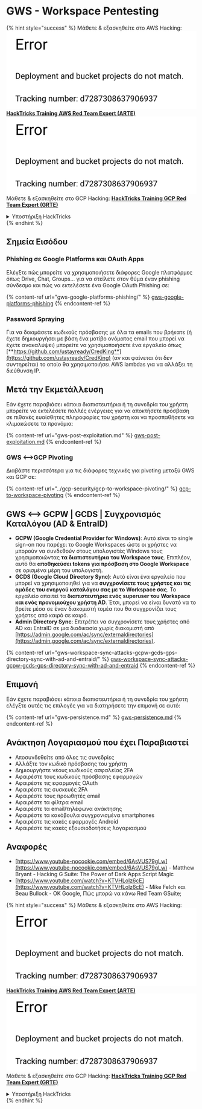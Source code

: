# GWS - Workspace Pentesting

{% hint style="success" %}
Μάθετε & εξασκηθείτε στο AWS Hacking:<img src="../../.gitbook/assets/image (1) (1).png" alt="" data-size="line">[**HackTricks Training AWS Red Team Expert (ARTE)**](https://training.hacktricks.xyz/courses/arte)<img src="../../.gitbook/assets/image (1) (1).png" alt="" data-size="line">\
Μάθετε & εξασκηθείτε στο GCP Hacking: <img src="../../.gitbook/assets/image (2).png" alt="" data-size="line">[**HackTricks Training GCP Red Team Expert (GRTE)**<img src="../../.gitbook/assets/image (2).png" alt="" data-size="line">](https://training.hacktricks.xyz/courses/grte)

<details>

<summary>Υποστήριξη HackTricks</summary>

* Ελέγξτε τα [**σχέδια συνδρομής**](https://github.com/sponsors/carlospolop)!
* **Εγγραφείτε στην** 💬 [**ομάδα Discord**](https://discord.gg/hRep4RUj7f) ή στην [**ομάδα telegram**](https://t.me/peass) ή **ακολουθήστε** μας στο **Twitter** 🐦 [**@hacktricks\_live**](https://twitter.com/hacktricks\_live)**.**
* **Μοιραστείτε κόλπα hacking υποβάλλοντας PRs στα** [**HackTricks**](https://github.com/carlospolop/hacktricks) και [**HackTricks Cloud**](https://github.com/carlospolop/hacktricks-cloud) github repos.

</details>
{% endhint %}

## Σημεία Εισόδου

### Phishing σε Google Platforms και OAuth Apps

Ελέγξτε πώς μπορείτε να χρησιμοποιήσετε διάφορες Google πλατφόρμες όπως Drive, Chat, Groups... για να στείλετε στον θύμα έναν phishing σύνδεσμο και πώς να εκτελέσετε ένα Google OAuth Phishing σε:

{% content-ref url="gws-google-platforms-phishing/" %}
[gws-google-platforms-phishing](gws-google-platforms-phishing/)
{% endcontent-ref %}

### Password Spraying

Για να δοκιμάσετε κωδικούς πρόσβασης με όλα τα emails που βρήκατε (ή έχετε δημιουργήσει με βάση ένα μοτίβο ονόματος email που μπορεί να έχετε ανακαλύψει) μπορείτε να χρησιμοποιήσετε ένα εργαλείο όπως [**https://github.com/ustayready/CredKing**](https://github.com/ustayready/CredKing) (αν και φαίνεται ότι δεν συντηρείται) το οποίο θα χρησιμοποιήσει AWS lambdas για να αλλάξει τη διεύθυνση IP.

## Μετά την Εκμετάλλευση

Εάν έχετε παραβιάσει κάποια διαπιστευτήρια ή τη συνεδρία του χρήστη μπορείτε να εκτελέσετε πολλές ενέργειες για να αποκτήσετε πρόσβαση σε πιθανές ευαίσθητες πληροφορίες του χρήστη και να προσπαθήσετε να κλιμακώσετε τα προνόμια:

{% content-ref url="gws-post-exploitation.md" %}
[gws-post-exploitation.md](gws-post-exploitation.md)
{% endcontent-ref %}

### GWS <-->GCP Pivoting

Διαβάστε περισσότερα για τις διάφορες τεχνικές για pivoting μεταξύ GWS και GCP σε:

{% content-ref url="../gcp-security/gcp-to-workspace-pivoting/" %}
[gcp-to-workspace-pivoting](../gcp-security/gcp-to-workspace-pivoting/)
{% endcontent-ref %}

## GWS <--> GCPW | GCDS | Συγχρονισμός Καταλόγου (AD & EntraID)

* **GCPW (Google Credential Provider for Windows)**: Αυτό είναι το single sign-on που παρέχει το Google Workspaces ώστε οι χρήστες να μπορούν να συνδεθούν στους υπολογιστές Windows τους χρησιμοποιώντας **τα διαπιστευτήρια του Workspace τους**. Επιπλέον, αυτό θα **αποθηκεύσει tokens για πρόσβαση στο Google Workspace** σε ορισμένα μέρη του υπολογιστή.
* **GCDS (Google Cloud Directory Sync)**: Αυτό είναι ένα εργαλείο που μπορεί να χρησιμοποιηθεί για να **συγχρονίσετε τους χρήστες και τις ομάδες του ενεργού καταλόγου σας με το Workspace σας**. Το εργαλείο απαιτεί τα **διαπιστευτήρια ενός superuser του Workspace και ενός προνομιούχου χρήστη AD**. Έτσι, μπορεί να είναι δυνατό να το βρείτε μέσα σε έναν διακομιστή τομέα που θα συγχρονίζει τους χρήστες από καιρό σε καιρό.
* **Admin Directory Sync**: Επιτρέπει να συγχρονίσετε τους χρήστες από AD και EntraID σε μια διαδικασία χωρίς διακομιστή από [https://admin.google.com/ac/sync/externaldirectories](https://admin.google.com/ac/sync/externaldirectories).

{% content-ref url="gws-workspace-sync-attacks-gcpw-gcds-gps-directory-sync-with-ad-and-entraid/" %}
[gws-workspace-sync-attacks-gcpw-gcds-gps-directory-sync-with-ad-and-entraid](gws-workspace-sync-attacks-gcpw-gcds-gps-directory-sync-with-ad-and-entraid/)
{% endcontent-ref %}

## Επιμονή

Εάν έχετε παραβιάσει κάποια διαπιστευτήρια ή τη συνεδρία του χρήστη ελέγξτε αυτές τις επιλογές για να διατηρήσετε την επιμονή σε αυτό:

{% content-ref url="gws-persistence.md" %}
[gws-persistence.md](gws-persistence.md)
{% endcontent-ref %}

## Ανάκτηση Λογαριασμού που έχει Παραβιαστεί

* Αποσυνδεθείτε από όλες τις συνεδρίες
* Αλλάξτε τον κωδικό πρόσβασης του χρήστη
* Δημιουργήστε νέους κωδικούς ασφαλείας 2FA
* Αφαιρέστε τους κωδικούς πρόσβασης εφαρμογών
* Αφαιρέστε τις εφαρμογές OAuth
* Αφαιρέστε τις συσκευές 2FA
* Αφαιρέστε τους προωθητές email
* Αφαιρέστε τα φίλτρα email
* Αφαιρέστε τα email/τηλέφωνα ανάκτησης
* Αφαιρέστε τα κακόβουλα συγχρονισμένα smartphones
* Αφαιρέστε τις κακές εφαρμογές Android
* Αφαιρέστε τις κακές εξουσιοδοτήσεις λογαριασμού

## Αναφορές

* [https://www.youtube-nocookie.com/embed/6AsVUS79gLw](https://www.youtube-nocookie.com/embed/6AsVUS79gLw) - Matthew Bryant - Hacking G Suite: The Power of Dark Apps Script Magic
* [https://www.youtube.com/watch?v=KTVHLolz6cE](https://www.youtube.com/watch?v=KTVHLolz6cE) - Mike Felch και Beau Bullock - OK Google, Πώς μπορώ να κάνω Red Team GSuite;

{% hint style="success" %}
Μάθετε & εξασκηθείτε στο AWS Hacking:<img src="../../.gitbook/assets/image (1) (1).png" alt="" data-size="line">[**HackTricks Training AWS Red Team Expert (ARTE)**](https://training.hacktricks.xyz/courses/arte)<img src="../../.gitbook/assets/image (1) (1).png" alt="" data-size="line">\
Μάθετε & εξασκηθείτε στο GCP Hacking: <img src="../../.gitbook/assets/image (2).png" alt="" data-size="line">[**HackTricks Training GCP Red Team Expert (GRTE)**<img src="../../.gitbook/assets/image (2).png" alt="" data-size="line">](https://training.hacktricks.xyz/courses/grte)

<details>

<summary>Υποστήριξη HackTricks</summary>

* Ελέγξτε τα [**σχέδια συνδρομής**](https://github.com/sponsors/carlospolop)!
* **Εγγραφείτε στην** 💬 [**ομάδα Discord**](https://discord.gg/hRep4RUj7f) ή στην [**ομάδα telegram**](https://t.me/peass) ή **ακολουθήστε** μας στο **Twitter** 🐦 [**@hacktricks\_live**](https://twitter.com/hacktricks\_live)**.**
* **Μοιραστείτε κόλπα hacking υποβάλλοντας PRs στα** [**HackTricks**](https://github.com/carlospolop/hacktricks) και [**HackTricks Cloud**](https://github.com/carlospolop/hacktricks-cloud) github repos.

</details>
{% endhint %}
